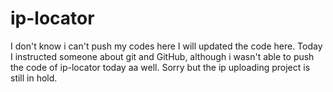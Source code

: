 # ip-locator
I don't know i can't push my codes here
I will updated the code here.
Today I instructed someone about git and GitHub, although i wasn't able to push the code of ip-locator today aa well.
Sorry but the ip uploading project is still in hold.